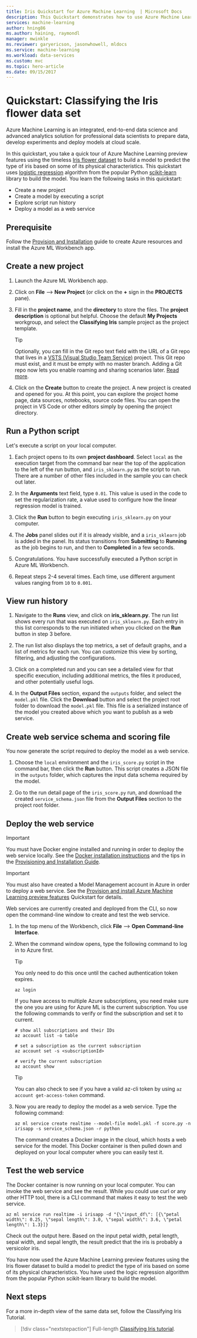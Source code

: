 ```yaml
---
title: Iris Quickstart for Azure Machine Learning  | Microsoft Docs
description: This Quickstart demonstrates how to use Azure Machine Learning preview features to process the timeless Iris flower dataset.
services: machine-learning
author: hning86
ms.author: haining, raymondl
manager: mwinkle
ms.reviewer: garyericson, jasonwhowell, mldocs
ms.service: machine-learning
ms.workload: data-services
ms.custom: mvc
ms.topic: hero-article
ms.date: 09/15/2017
---
```


# Quickstart: Classifying the Iris flower data set
Azure Machine Learning is an integrated, end-to-end data science and advanced analytics solution for professional data scientists to prepare data, develop experiments and deploy models at cloud scale.

In this quickstart, you take a quick tour of Azure Machine Learning preview features using the timeless [Iris flower dataset](https://en.wikipedia.org/wiki/iris_flower_data_set) to build a model to predict the type of iris based on some of its physical characteristics.  This quickstart uses [logistic regression](https://en.wikipedia.org/wiki/logistic_regression) algorithm from the popular Python [scikit-learn](http://scikit-learn.org/stable/index.html) library to build the model.  You learn the following tasks in this quickstart: 

- Create a new project
- Create a model by executing a script
- Explore script run history
- Deploy a model as a web service

## Prerequisite
Follow the [Provision and Installation](./quick-start-installation.md) guide to create Azure resources and install the Azure ML Workbench app.

## Create a new project
1. Launch the Azure ML Workbench app. 

2. Click on **File** --> **New Project** (or click on the **+** sign in the **PROJECTS** pane). 

3. Fill in the **project name**, and the **directory** to store the files. The **project description** is optional but helpful. Choose the default **My Projects** workgroup, and select the **Classifying Iris** sample project as the project template.

   >[!TIP]
   >Optionally, you can fill in the Git repo text field with the URL of a Git repo that lives in a [VSTS (Visual Studio Team Service)](https://www.visualstudio.com) project. This Git repo must exist, and it must be empty with no master branch. Adding a Git repo now lets you enable roaming and sharing scenarios later. [Read more](using-git-ml-project.md).

4. Click on the **Create** button to create the project. A new project is created and opened for you. At this point, you can explore the project home page, data sources, notebooks, source code files. You can open the project in VS Code or other editors simply by opening the project directory. 

## Run a Python script
Let's execute a script on your local computer. 

1. Each project opens to its own **project dashboard**. Select `local` as the execution target from the command bar near the top of the application to the left of the run button, and `iris_sklearn.py` as the script to run.  There are a number of other files included in the sample you can check out later. 

2. In the **Arguments** text field, type `0.01`. This value is used in the code to set the regularization rate, a value used to configure how the linear regression model is trained. 

3. Click the **Run** button to begin executing `iris_sklearn.py` on your computer. 

4. The **Jobs** panel slides out if it is already visible, and a `iris_sklearn` job is added in the panel. Its status transitions from **Submitting** to **Running** as the job begins to run, and then to **Completed** in a few seconds. 

5. Congratulations. You have successfully executed a Python script in Azure ML Workbench.

6. Repeat steps 2-4 several times. Each time, use different argument values ranging from `10` to `0.001`.

## View run history
1. Navigate to the **Runs** view, and click on **iris_sklearn.py**. The run list shows every run that was executed on `iris_sklearn.py`. Each entry in this list corresponds to the run initiated when you clicked on the **Run** button in step 3 before. 

2. The run list also displays the top metrics, a set of default graphs, and a list of metrics for each run. You can customize this view by sorting, filtering, and adjusting the configurations.

3. Click on a completed run and you can see a detailed view for that specific execution, including additional metrics, the files it produced, and other potentially useful logs.

4. In the **Output Files** section, expand the `outputs` folder, and select the `model.pkl` file. Click the **Download** button and select the project root folder to download the `model.pkl` file. This file is a serialized instance of the model you created above which you want to publish as a web service. 

## Create web service schema and scoring file
You now generate the script required to deploy the model as a web service.

1. Choose the `local` environment and the `iris_score.py` script in the command bar, then click the **Run** button. This script creates a JSON file in the `outputs` folder, which captures the input data schema required by the model.

2. Go to the run detail page of the `iris_score.py` run, and download the created `service_schema.json` file from the **Output Files** section to the project root folder.

## Deploy the web service
>[!IMPORTANT]
>You must have Docker engine installed and running in order to deploy the web service locally.  See the [Docker installation instructions](https://docs.docker.com/engine/installation/) and the tips in the [Provisioning and Installation Guide](./quick-start-installation.md). 

>[!IMPORTANT]
>You must also have created a Model Management account in Azure in order to deploy a web service. See the [Provision and install Azure Machine Learning preview features](quick-start-installation.md) Quickstart for details.

Web services are currently created and deployed from the CLI, so now open the command-line window to create and test the web service.

1. In the top menu of the Workbench, click **File** --> **Open Command-line Interface**.

2. When the command window opens, type the following command to log in to Azure first.
   >[!TIP]
   >You only need to do this once until the cached authentication token expires.

   ```shell
   az login
   ```
   
   If you have access to multiple Azure subscriptions, you need make sure the one you are using for Azure ML is the current subscription. You use the following commands to verify or find the subscription and set it to current.

   ```shell
   # show all subscriptions and their IDs
   az account list -o table

   # set a subscription as the current subscription
   az account set -s <subscriptionId>

   # verify the current subscription
   az account show
   ```

   >[!TIP]
   >You can also check to see if you have a valid az-cli token by using `az account get-access-token` command.

3. Now you are ready to deploy the model as a web service. Type the following command:

   ```shell
   az ml service create realtime --model-file model.pkl -f score.py -n irisapp -s service_schema.json -r python
   ```

   The command creates a Docker image in the cloud, which hosts a web service for the model. This Docker container is then pulled down and deployed on your local computer where you can easily test it. 

## Test the web service
The Docker container is now running on your local computer. You can invoke the web service and see the result.  While you could use curl or any other HTTP tool, there is a CLI command that makes it easy to test the web service. 

```shell
az ml service run realtime -i irisapp -d "{\"input_df\": [{\"petal width\": 0.25, \"sepal length\": 3.0, \"sepal width\": 3.6, \"petal length\": 1.3}]} 
```

Check out the output here. Based on the input petal width, petal length, sepal width, and sepal length, the result predict that the iris is probably a versicolor iris.

You have now used the Azure Machine Learning preview features using the Iris flower dataset to build a model to predict the type of iris based on some of its physical characteristics.  You have used the logic regression algorithm from the popular Python scikit-learn library to build the model. 

## Next steps
For a more in-depth view of the same data set, follow the Classifying Iris Tutorial. 

> [!div class="nextstepaction"]
> Full-length [Classifying Iris tutorial](tutorial-classifying-iris-part-1.md).
